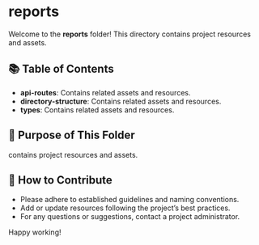 # reports

Welcome to the **reports** folder! This directory contains project resources and assets.
  
## 📚 Table of Contents
- **api-routes**: Contains related assets and resources.
- **directory-structure**: Contains related assets and resources.
- **types**: Contains related assets and resources.

## 📖 Purpose of This Folder

contains project resources and assets.

## 🤝 How to Contribute

- Please adhere to established guidelines and naming conventions.
- Add or update resources following the project’s best practices.
- For any questions or suggestions, contact a project administrator.

Happy working!
